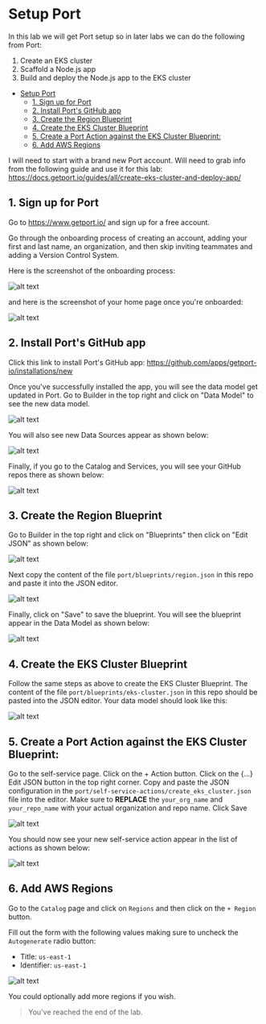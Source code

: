 # Setup Port

In this lab we will get Port setup so in later labs we can do the following from Port:
1. Create an EKS cluster
2. Scaffold a Node.js app
3. Build and deploy the Node.js app to the EKS cluster

<!-- @import "[TOC]" {cmd="toc" depthFrom=1 depthTo=6 orderedList=false} -->

<!-- code_chunk_output -->

- [Setup Port](#setup-port)
  - [1. Sign up for Port](#1-sign-up-for-port)
  - [2. Install Port's GitHub app](#2-install-ports-github-app)
  - [3. Create the Region Blueprint](#3-create-the-region-blueprint)
  - [4. Create the EKS Cluster Blueprint](#4-create-the-eks-cluster-blueprint)
  - [5. Create a Port Action against the EKS Cluster Blueprint:](#5-create-a-port-action-against-the-eks-cluster-blueprint)
  - [6. Add AWS Regions](#6-add-aws-regions)

<!-- /code_chunk_output -->

I will need to start with a brand new Port account.
Will need to grab info from the following guide and use it for this lab:
https://docs.getport.io/guides/all/create-eks-cluster-and-deploy-app/


## 1. Sign up for Port

Go to https://www.getport.io/ and sign up for a free account.

Go through the onboarding process of creating an account, adding your first and last name, an organization, and then skip inviting teammates and adding a Version Control System.

Here is the screenshot of the onboarding process:

![alt text](../images/port-onboarding.png)

and here is the screenshot of your home page once you're onboarded:

![alt text](../images/port-home.png)

## 2. Install Port's GitHub app

Click this link to install Port's GitHub app: https://github.com/apps/getport-io/installations/new

Once you've successfully installed the app, you will see the data model get updated in Port. Go to Builder in the top right and click on "Data Model" to see the new data model.

![alt text](../images/port-data-model.png)

You will also see new Data Sources appear as shown below:

![alt text](../images/port-data-sources.png)

Finally, if you go to the Catalog and Services, you will see your GitHub repos there as shown below:

![alt text](../images/port-catalog-services.png)

## 3. Create the Region Blueprint

Go to Builder in the top right and click on "Blueprints" then click on "Edit JSON" as shown below:

![alt text](../images/port-region-blueprint-1.png)

Next copy the content of the file `port/blueprints/region.json` in this repo and paste it into the JSON editor.

![alt text](../images/port-region-blueprint-2.png)

Finally, click on "Save" to save the blueprint. You will see the blueprint appear in the Data Model as shown below:

![alt text](../images/port-region-blueprint-3.png)

## 4. Create the EKS Cluster Blueprint

Follow the same steps as above to create the EKS Cluster Blueprint. The content of the file `port/blueprints/eks-cluster.json` in this repo should be pasted into the JSON editor. Your data model should look like this:

![alt text](../images/port-eks-cluster-blueprint.png)

## 5. Create a Port Action against the EKS Cluster Blueprint:

Go to the self-service page.
Click on the + Action button.
Click on the {...} Edit JSON button in the top right corner.
Copy and paste the JSON configuration in the `port/self-service-actions/create_eks_cluster.json` file into the editor.
Make sure to **REPLACE** the `your_org_name` and `your_repo_name` with your actual organization and repo name.
Click Save

![alt text](../images/port-create-eks-cluster-action-1.png)

You should now see your new self-service action appear in the list of actions as shown below:

![alt text](../images/port-create-eks-cluster-action-2.png)

## 6. Add AWS Regions

Go to the `Catalog` page and click on `Regions` and then click on the `+ Region` button.

Fill out the form with the following values making sure to uncheck the `Autogenerate` radio button:
- Title: `us-east-1`
- Identifier: `us-east-1`

![alt text](../images/port-create-region.png)

You could optionally add more regions if you wish.

> You've reached the end of the lab.